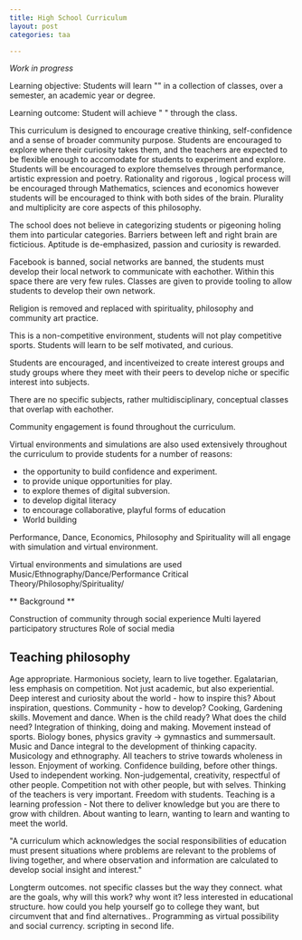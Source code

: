 ```yaml
---
title: High School Curriculum
layout: post
categories: taa

---
```


_Work in progress_

Learning objective: Students will learn "" in a collection of classes, over a semester, an academic year or degree.

Learning outcome: Student will achieve " " through the class.

This curriculum is designed to encourage creative thinking, self-confidence and a sense of broader community purpose. Students are encouraged to explore where their curiosity takes them, and the teachers are expected to be flexible enough to accomodate for students to experiment and explore. Students will be encouraged to explore themselves through performance, artistic expression and poetry. Rationality and rigorous , logical process will be encouraged through Mathematics, sciences and economics however students will be encouraged to think with both sides of the brain. Plurality and multiplicity are core aspects of this philosophy.


The school does not believe in categorizing students or pigeoning holing them into particular categories. Barriers between left and right brain are ficticious. Aptitude is de-emphasized, passion and curiosity is rewarded.

Facebook is banned, social networks are banned, the students must develop their local network to communicate with eachother. Within this space there are very few rules. Classes are given to provide tooling to allow students to develop their own network.

Religion is removed and replaced with spirituality, philosophy and community art practice.

This is a non-competitive environment, students will not play competitive sports. Students will learn to be self motivated, and curious.

Students are encouraged, and incentiveized to create interest groups and study groups where they meet with their peers to develop niche or specific interest into subjects.

There are no specific subjects, rather multidisciplinary, conceptual classes that overlap with eachother.

Community engagement is found throughout the curriculum.

Virtual environments and simulations are also used extensively throughout the curriculum to provide students for a number of reasons:
* the opportunity to build confidence and experiment.
* to provide unique opportunities for play.
* to explore themes of digital subversion.
* to develop digital literacy
* to encourage collaborative, playful forms of education
* World building

Performance, Dance, Economics, Philosophy and Spirituality will all engage with simulation and virtual environment.



Virtual environments and simulations are used
Music/Ethnography/Dance/Performance
Critical Theory/Philosophy/Spirituality/



** Background **

Construction of community through social experience
Multi layered participatory structures
Role of social media


## Teaching philosophy

Age appropriate. Harmonious society, learn to live together. Egalatarian, less emphasis on  competition. Not just academic, but also experiential. Deep interest and curiosity about the world - how to inspire this? About inspiration, questions. Community - how to develop? Cooking, Gardening skills. Movement and dance. When is the child ready? What does the child need? Integration of thinking, doing and making. Movement instead of sports. Biology bones, physics gravity -> gymnastics and summersault. Music and Dance integral to the development of thinking capacity. Musicology and ethnography. All teachers to strive towards wholeness in lesson. Enjoyment of working. Confidence building, before other things.   Used to independent working. Non-judgemental, creativity, respectful of other people. Competition not with other people, but with selves. Thinking of the teachers is very important. Freedom with students. Teaching is a learning profession - Not there to deliver knowledge but you are there to grow with children.  About wanting to learn, wanting to learn and wanting to meet the world.

"A curriculum which acknowledges the social responsibilities of education must present situations where problems are relevant to the problems of living together, and where observation and information are calculated to develop social insight and interest."

Longterm outcomes. not specific classes but the way they connect. what are the goals, why will this work? why wont it? less interested in educational structure.  how could you help yourself go to college they want, but circumvent that and find alternatives.. Programming as virtual possibility and social currency. scripting in second life.
